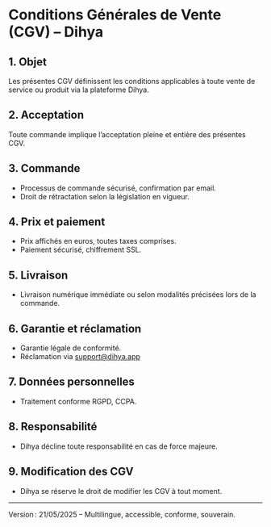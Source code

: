# Conditions Générales de Vente (CGV) – Dihya

## 1. Objet
Les présentes CGV définissent les conditions applicables à toute vente de service ou produit via la plateforme Dihya.

## 2. Acceptation
Toute commande implique l’acceptation pleine et entière des présentes CGV.

## 3. Commande
- Processus de commande sécurisé, confirmation par email.
- Droit de rétractation selon la législation en vigueur.

## 4. Prix et paiement
- Prix affichés en euros, toutes taxes comprises.
- Paiement sécurisé, chiffrement SSL.

## 5. Livraison
- Livraison numérique immédiate ou selon modalités précisées lors de la commande.

## 6. Garantie et réclamation
- Garantie légale de conformité.
- Réclamation via support@dihya.app

## 7. Données personnelles
- Traitement conforme RGPD, CCPA.

## 8. Responsabilité
- Dihya décline toute responsabilité en cas de force majeure.

## 9. Modification des CGV
- Dihya se réserve le droit de modifier les CGV à tout moment.

---
Version : 21/05/2025 – Multilingue, accessible, conforme, souverain.
